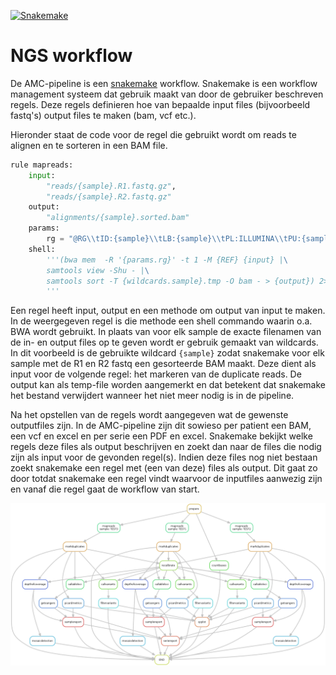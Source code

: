[![Snakemake](https://img.shields.io/badge/snakemake-≥3.5.2-brightgreen.svg?style=flat-square)](https://snakemake.readthedocs.io/en/latest/)

# NGS workflow

De AMC-pipeline is een [snakemake](http://snakemake.readthedocs.io/en/stable/)
workflow.  Snakemake is een workflow management systeem dat gebruik maakt van
door de gebruiker beschreven regels. Deze regels definieren hoe van bepaalde
input files (bijvoorbeeld fastq's) output files te maken (bam, vcf etc.).

Hieronder staat de code voor de regel die gebruikt wordt om reads te alignen
en te sorteren in een BAM file.  

```python
rule mapreads:
    input:
        "reads/{sample}.R1.fastq.gz",
        "reads/{sample}.R2.fastq.gz"
    output:
        "alignments/{sample}.sorted.bam"
    params:
        rg = "@RG\\tID:{sample}\\tLB:{sample}\\tPL:ILLUMINA\\tPU:{sample}\\tSM:{sample}"
    shell:
        '''(bwa mem  -R '{params.rg}' -t 1 -M {REF} {input} |\
        samtools view -Shu - |\
        samtools sort -T {wildcards.sample}.tmp -O bam - > {output}) 2> {log}
        '''
```

Een regel heeft input, output en een methode om output van input te maken. In
de weergegeven regel is die methode  een shell commando waarin o.a.
BWA wordt gebruikt.  In plaats van voor elk sample de exacte filenamen van de
in- en output files op te geven wordt er gebruik gemaakt van wildcards.
In dit voorbeeld is de gebruikte wildcard `{sample}` zodat snakemake voor elk
sample met de R1 en R2 fastq een gesorteerde BAM maakt. Deze dient als input
voor de volgende regel: het markeren van de duplicate reads. De output kan als
temp-file worden aangemerkt en dat betekent dat snakemake het bestand verwijdert
wanneer het niet meer nodig is in de pipeline.

Na het opstellen van de regels wordt aangegeven wat de
gewenste outputfiles zijn. In de AMC-pipeline zijn dit sowieso per patient een
BAM, een vcf en excel en per serie een PDF en excel. Snakemake
bekijkt welke regels deze files als output beschrijven en zoekt dan naar de
files die nodig zijn als input voor de gevonden regel(s). Indien deze files nog niet
bestaan zoekt snakemake een regel met (een van deze) files als output. Dit gaat
zo door totdat snakemake een regel vindt waarvoor de inputfiles aanwezig zijn
en vanaf die regel gaat de workflow van start.

![SnakeGraph](img/amcpipeline.png)
